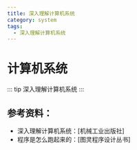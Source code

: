 ```yaml
---
title: 深入理解计算机系统
category: system
tags:
  - 深入理解计算机系统
---
```


# 计算机系统

::: tip 
深入理解计算机系统
:::

## 参考资料：

- 深入理解计算机系统：[机械工业出版社]
- 程序是怎么跑起来的：[图灵程序设计丛书]


 